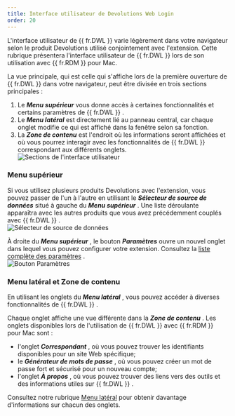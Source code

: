 ```yaml
---
title: Interface utilisateur de Devolutions Web Login
order: 20
---
```

L&apos;interface utilisateur de {{ fr.DWL }} varie légèrement dans votre navigateur selon le produit Devolutions utilisé conjointement avec l&apos;extension. Cette rubrique présentera l&apos;interface utilisateur de {{ fr.DWL }} lors de son utilisation avec {{ fr.RDM }} pour Mac.  

La vue principale, qui est celle qui s&apos;affiche lors de la première ouverture de {{ fr.DWL }} dans votre navigateur, peut être divisée en trois sections principales :  

1. Le ***Menu supérieur*** vous donne accès à certaines fonctionnalités et certains paramètres de {{ fr.DWL }} . 
1. Le ***Menu latéral*** est directement lié au panneau central, car chaque onglet modifie ce qui est affiché dans la fenêtre selon sa fonction. 
1. La ***Zone de contenu*** est l&apos;endroit où les informations seront affichées et où vous pourrez interagir avec les fonctionnalités de {{ fr.DWL }} correspondant aux différents onglets.  
![Sections de l'interface utilisateur](/img/fr/rdm/mac/RDMMac2016.png) 

### Menu supérieur 

Si vous utilisez plusieurs produits Devolutions avec l&apos;extension, vous pouvez passer de l&apos;un à l&apos;autre en utilisant le ***Sélecteur de source de données*** situé à gauche du ***Menu supérieur*** . Une liste déroulante apparaîtra avec les autres produits que vous avez précédemment couplés avec {{ fr.DWL }} .  
![Sélecteur de source de données](/img/fr/rdm/mac/RDMMac2015.png) 

À droite du ***Menu supérieur*** , le bouton ***Paramètres*** ouvre un nouvel onglet dans lequel vous pouvez configurer votre extension. Consultez la [liste complète des paramètres](/fr/rdm/mac/dwl/settings/) .  
![Bouton Paramètres](/img/fr/rdm/mac/RDMMac2014.png) 

### Menu latéral et Zone de contenu 

En utilisant les onglets du ***Menu latéral*** , vous pouvez accéder à diverses fonctionnalités de {{ fr.DWL }} .  


Chaque onglet affiche une vue différente dans la ***Zone de contenu*** . Les onglets disponibles lors de l&apos;utilisation de {{ fr.DWL }} avec {{ fr.RDM }} pour Mac sont :  

* l&apos;onglet ***Correspondant*** , où vous pouvez trouver les identifiants disponibles pour un site Web spécifique; 
* le ***Générateur de mots de passe*** , où vous pouvez créer un mot de passe fort et sécurisé pour un nouveau compte; 
* l&apos;onglet ***À propos*** , où vous pouvez trouver des liens vers des outils et des informations utiles sur {{ fr.DWL }} . 

Consultez notre rubrique [Menu latéral](/fr/rdm/mac/dwl/devolutions-web-login-user-interface/side-menu/) pour obtenir davantage d&apos;informations sur chacun des onglets. 


